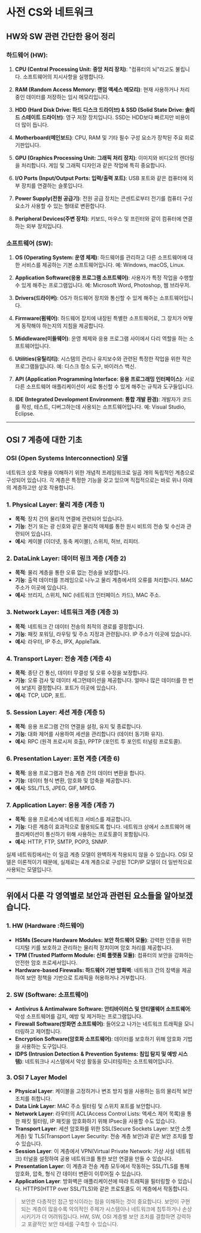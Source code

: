 # 사전 CS와 네트워크

## HW와 SW 관련 간단한 용어 정리

### 하드웨어 (HW):

1. **CPU (Central Processing Unit: 중앙 처리 장치)**: "컴퓨터의 뇌"라고도 불립니다. 소프트웨어의 지시사항을 실행합니다.

2. **RAM (Random Access Memory: 랜덤 액세스 메모리)**: 현재 사용하거나 처리 중인 데이터를 저장하는 임시 메모리입니다.

3. **HDD (Hard Disk Drive: 하드 디스크 드라이브) & SSD (Solid State Drive: 솔리드 스테이트 드라이브)**: 영구 저장 장치입니다. SSD는 HDD보다 빠르지만 비용이 더 많이 듭니다.

4. **Motherboard(메인보드)**: CPU, RAM 및 기타 필수 구성 요소가 장착된 주요 회로 기판입니다.

5. **GPU (Graphics Processing Unit: 그래픽 처리 장치)**: 이미지와 비디오의 렌더링을 처리합니다. 게임 및 그래픽 디자인과 같은 작업에 특히 중요합니다.

6. **I/O Ports (Input/Output Ports: 입력/출력 포트)**: USB 포트와 같은 컴퓨터에 외부 장치를 연결하는 슬롯입니다.

7. **Power Supply(전원 공급기)**: 전원 공급 장치는 콘센트로부터 전기를 컴퓨터 구성 요소가 사용할 수 있는 형태로 변환합니다.

8. **Peripheral Devices(주변 장치)**: 키보드, 마우스 및 프린터와 같이 컴퓨터에 연결하는 외부 장치입니다.


### 소프트웨어 (SW):

1. **OS (Operating System: 운영 체제)**: 하드웨어를 관리하고 다른 소프트웨어에 대한 서비스를 제공하는 기본 소프트웨어입니다. 예: Windows, macOS, Linux.

2. **Application Software(응용 프로그램 소프트웨어)**: 사용자가 특정 작업을 수행할 수 있게 해주는 프로그램입니다. 예: Microsoft Word, Photoshop, 웹 브라우저.

3. **Drivers(드라이버)**: OS가 하드웨어 장치와 통신할 수 있게 해주는 소프트웨어입니다.

4. **Firmware(펌웨어)**: 하드웨어 장치에 내장된 특별한 소프트웨어로, 그 장치가 어떻게 동작해야 하는지의 지침을 제공합니다.

5. **Middleware(미들웨어)**: 운영 체제와 응용 프로그램 사이에서 다리 역할을 하는 소프트웨어입니다.

6. **Utilities(유틸리티)**: 시스템의 관리나 유지보수와 관련된 특정한 작업을 위한 작은 프로그램들입니다. 예: 디스크 청소 도구, 바이러스 백신.

7. **API (Application Programming Interface: 응용 프로그래밍 인터페이스)**: 서로 다른 소프트웨어 애플리케이션이 서로 통신할 수 있게 해주는 규칙과 도구들입니다.

8. **IDE (Integrated Development Environment: 통합 개발 환경)**: 개발자가 코드를 작성, 테스트, 디버그하는데 사용되는 소프트웨어입니다. 예: Visual Studio, Eclipse.


---
## OSI 7 계층에 대한 기초

### OSI (Open Systems Interconnection) 모델
네트워크 상호 작용을 이해하기 위한 개념적 프레임워크로 일곱 개의 독립적인 계층으로 구성되어 있습니다. 각 계층은 특정한 기능을 갖고 있으며 직접적으로는 바로 위나 아래의 계층하고만 상호 작용합니다.

### 1. Physical Layer: 물리 계층 (계층 1)
- **목적**: 장치 간의 물리적 연결에 관련되어 있습니다.
- **기능**: 전기 또는 광 신호와 같은 물리적 매체를 통한 원시 비트의 전송 및 수신과 관련되어 있습니다.
- **예시**: 케이블 (이더넷, 동축 케이블), 스위치, 허브, 리피터.

### 2. DataLink Layer: 데이터 링크 계층 (계층 2)
- **목적**: 물리 계층을 통한 오류 없는 전송을 보장합니다.
- **기능**: 출력 데이터를 프레임으로 나누고 물리 계층에서의 오류를 처리합니다. MAC 주소가 이곳에 있습니다.
- **예시**: 브리지, 스위치, NIC (네트워크 인터페이스 카드), MAC 주소.

### 3. Network Layer: 네트워크 계층 (계층 3)
- **목적**: 네트워크 간 데이터 전송의 최적의 경로를 결정합니다.
- **기능**: 패킷 포워딩, 라우팅 및 주소 지정과 관련됩니다. IP 주소가 이곳에 있습니다.
- **예시**: 라우터, IP 주소, IPX, AppleTalk.

### 4. Transport Layer: 전송 계층 (계층 4)
- **목적**: 종단 간 통신, 데이터 무결성 및 오류 수정을 보장합니다.
- **기능**: 오류 검사 및 데이터 세그먼테이션을 제공합니다. 얼마나 많은 데이터를 한 번에 보낼지 결정합니다. 포트가 이곳에 있습니다.
- **예시**: TCP, UDP, 포트.

### 5. Session Layer: 세션 계층 (계층 5)
- **목적**: 응용 프로그램 간의 연결을 설정, 유지 및 종료합니다.
- **기능**: 대화 제어를 사용하여 세션을 관리합니다 (데이터 동기화 유지).
- **예시**: RPC (원격 프로시저 호출), PPTP (포인트 투 포인트 터널링 프로토콜).

### 6. Presentation Layer: 표현 계층 (계층 6)
- **목적**: 응용 프로그램과 전송 계층 간의 데이터 변환을 합니다.
- **기능**: 데이터 형식 변환, 암호화 및 압축을 제공합니다.
- **예시**: SSL/TLS, JPEG, GIF, MPEG.

### 7. Application Layer: 응용 계층 (계층 7)
- **목적**: 응용 프로세스에 네트워크 서비스를 제공합니다.
- **기능**: 다른 계층이 효과적으로 활용되도록 합니다. 네트워크 상에서 소프트웨어 애플리케이션이 통신하기 위해 사용하는 프로토콜이 포함됩니다.
- **예시**: HTTP, FTP, SMTP, POP3, SNMP.

실제 네트워킹에서는 이 일곱 계층 모델이 완벽하게 적용되지 않을 수 있습니다. OSI 모델은 이론적이기 때문에, 실제로는 4개 계층으로 구성된 TCP/IP 모델이 더 일반적으로 사용되는 모델입니다.

---
## 위에서 다룬 각 영역별로 보안과 관련된 요소들을 알아보겠습니다. 

### 1. **HW (Hardware :하드웨어)**
- **HSMs (Secure Hardware Modules: 보안 하드웨어 모듈)**: 강력한 인증을 위한 디지털 키를 보호하고 관리하는 물리적 장치이며 암호 처리를 제공합니다.
- **TPM (Trusted Platform Module: 신뢰 플랫폼 모듈)**: 컴퓨터의 보안을 강화하는 안전한 암호 프로세서입니다.
- **Hardware-based Firewalls: 하드웨어 기반 방화벽**: 네트워크 간의 장벽을 제공하여 보안 정책을 기반으로 트래픽을 허용하거나 거부합니다.

### 2. **SW (Software: 소프트웨어)**
- **Antivirus & Antimalware Software: 안티바이러스 및 안티맬웨어 소프트웨어**: 악성 소프트웨어를 감지, 예방 및 제거하는 프로그램입니다.
- **Firewall Software(방화면 소프트웨어)**: 들어오고 나가는 네트워크 트래픽을 모니터링하고 제어합니다.
- **Encryption Software(암호화 소프트웨어)**: 데이터를 보호하기 위해 암호화 기법을 사용하는 도구입니다.
- **IDPS (Intrusion Detection & Prevention Systems: 침입 탐지 및 예방 시스템)**: 네트워크나 시스템에서 악성 활동을 모니터링하는 소프트웨어입니다.

### 3. **OSI 7 Layer Model**

- **Physical Layer**: 케이블을 고정하거나 변조 방지 씰을 사용하는 등의 물리적 보안 조치를 취합니다.
- **Data Link Layer**: MAC 주소 필터링 및 스위치 포트를 보안합니다.
- **Network Layer**: 라우터의 ACL(Access Control Lists: 액세스 제어 목록)을 통한 패킷 필터링, IP 패킷을 암호화하기 위해 IPsec을 사용할 수도 있습니다.
- **Transport Layer**: 세션 암호화를 위한 SSL(Secure Sockets Layer: 보안 소켓 계층) 및 TLS(Transport Layer Security: 전송 계층 보안)과 같은 보안 조치를 할 수 있습니다.
- **Session Layer**: 이 계층에서 VPN(Virtual Private Network: 가상 사설 네트워크) 터널을 설정하여 공용 네트워크를 통한 보안 연결을 만들 수 있습니다.
- **Presentation Layer**: 이 계층과 전송 계층 모두에서 작동하는 SSL/TLS를 통해 암호화, 압축, 형식 간 데이터 변환이 이루어질 수 있습니다.
- **Application Layer**: 방화벽은 애플리케이션에 따라 트래픽을 필터링할 수 있습니다. HTTPS(HTTP over SSL/TLS)와 같은 프로토콜도 이 계층에서 작동합니다.

> 보안은 다층적인 접근 방식이라는 점을 이해하는 것이 중요합니다. 보안이 구현되는 계층이 많을수록 악의적인 주체가 시스템이나 네트워크에 침투하거나 손상시키기가 더 어려워집니다. HW, SW, OSI 계층별 보안 조치를 결합하면 강력하고 포괄적인 보안 태세를 구축할 수 있습니다.

